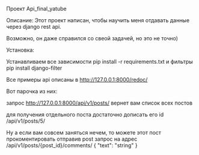 Проект Api_final_yatube

Описание:
Этот проект написан, чтобы научить меня отдавать данные через django rest api.

Возможно, он даже справился со свеой задачей, но это не точно)

Установка:

Устанавливаем все зависимости 
pip install -r requirements.txt
и фильтры 
pip install django-filter


Все примеры api описаны в http://127.0.0.1:8000/redoc/

Вот парочка из них:

запрос http://127.0.0.1:8000/api/v1/posts/
вернет вам список всех постов

для получения отдельного поста достаточно дописать его id
/api/v1/posts/5/

Ну а если вам совсем заняться нечем, то можете этот пост прокоментировать 
отправив post запрос на адрес /api/v1/posts/{post_id}/comments/
{
"text": "string"
}
